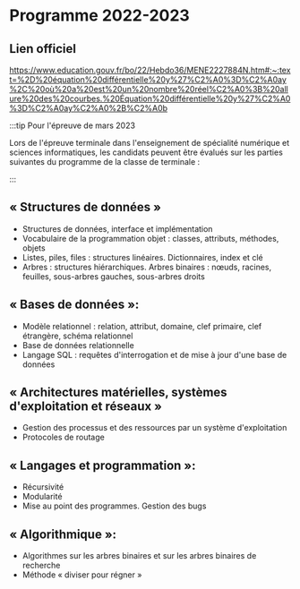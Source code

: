 # Programme 2022-2023

## Lien officiel

https://www.education.gouv.fr/bo/22/Hebdo36/MENE2227884N.htm#:~:text=%2D%20équation%20différentielle%20y%27%C2%A0%3D%C2%A0ay%2C%20où%20a%20est%20un%20nombre%20réel%C2%A0%3B%20allure%20des%20courbes.%20Équation%20différentielle%20y%27%C2%A0%3D%C2%A0ay%C2%A0%2B%C2%A0b

:::tip Pour l'épreuve de mars 2023

Lors de l'épreuve terminale dans l'enseignement de spécialité numérique et sciences informatiques, les candidats peuvent être évalués sur les parties suivantes du programme de la classe de terminale :

:::


## « Structures de données »

- Structures de données, interface et implémentation
- Vocabulaire de la programmation objet : classes, attributs, méthodes, objets
- Listes, piles, files : structures linéaires. Dictionnaires, index et clé
- Arbres : structures hiérarchiques. Arbres binaires : nœuds, racines, feuilles, sous-arbres gauches, sous-arbres droits

## « Bases de données »:

- Modèle relationnel : relation, attribut, domaine, clef primaire, clef étrangère, schéma relationnel
- Base de données relationnelle
- Langage SQL : requêtes d'interrogation et de mise à jour d'une base de données


## « Architectures matérielles, systèmes d'exploitation et réseaux »

- Gestion des processus et des ressources par un système d'exploitation
- Protocoles de routage


## « Langages et programmation »:

- Récursivité
- Modularité
- Mise au point des programmes. Gestion des bugs

## « Algorithmique »:

- Algorithmes sur les arbres binaires et sur les arbres binaires de recherche
- Méthode « diviser pour régner »
